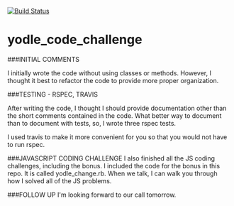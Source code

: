 [![Build Status](https://travis-ci.org/crywolfe/yodle-challenge.svg?branch=master)](https://travis-ci.org/crywolfe/yodle-challenge)

yodle_code_challenge
===============

###INITIAL COMMENTS

I initially wrote the code without using classes or methods.  However, I thought it best to refactor the code to provide more proper organization.

###TESTING - RSPEC, TRAVIS

After writing the code, I thought I should provide documentation other than the short comments contained in the code.  What better way to document than to document with tests, so, I wrote three rspec tests.

I used travis to make it more convenient for you so that you would not have to run rspec.

###JAVASCRIPT CODING CHALLENGE
I also finished all the JS coding challenges, including the bonus.  I included the code for the bonus in this repo.  It is called yodle_change.rb.  When we talk, I can walk you through how I solved all of the JS problems.

###FOLLOW UP
I'm looking forward to our call tomorrow.
